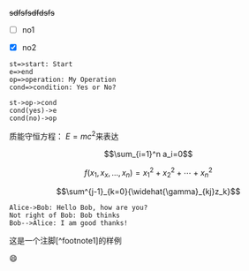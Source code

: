 ~~sdfsfsdfdsfs~~

- [ ] no1
- [x] no2


```flow
st=>start: Start
e=>end
op=>operation: My Operation
cond=>condition: Yes or No?

st->op->cond
cond(yes)->e
cond(no)->op
```
质能守恒方程： $E=mc^2$来表达



$$\sum_{i=1}^n a_i=0$$

$$f(x_1,x_x,\ldots,x_n) = x_1^2 + x_2^2 + \cdots + x_n^2 $$

$$\sum^{j-1}_{k=0}{\widehat{\gamma}_{kj}z_k}$$

```sequence
Alice->Bob: Hello Bob, how are you?
Not right of Bob: Bob thinks
Bob-->Alice: I am good thanks!
```

这是一个注脚[^footnote1]的样例

:smile:






